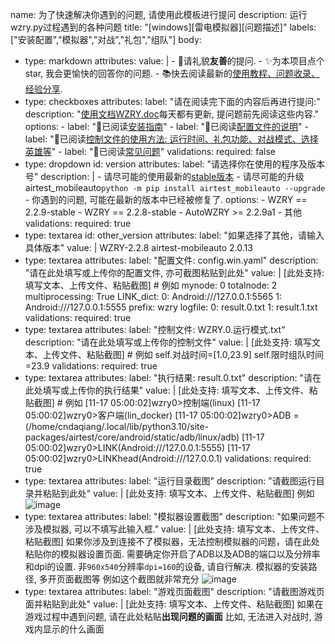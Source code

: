 name: 为了快速解决你遇到的问题, 请使用此模板进行提问
description: 运行wzry.py过程遇到的各种问题
title: "[windows][雷电模拟器][问题描述]"
labels: ["安装配置","模拟器","对战","礼包","组队"]
body:
  - type: markdown
    attributes:
      value: |
        - 🥰请礼貌**友善**的提问.
        - ✨为本项目点个star, 我会更愉快的回答你的问题.
        - 📚快去阅读最新的[使用教程、问题收录、经验分享](https://wzry-doc.pages.dev/).
  - type: checkboxes
    attributes:
      label: "请在阅读完下面的内容后再进行提问:"
      description: "[使用文档WZRY.doc](https://wzry-doc.pages.dev/)每天都有更新, 提问题前先阅读这些内容."
      options:
        - label: "🌱已阅读[安装指南](https://wzry-doc.pages.dev/guide/install/)"
        - label: "🌱已阅读[配置文件的说明](https://wzry-doc.pages.dev/guide/config/)"
        - label: "🌱已阅读[控制文件的使用方法: 运行时间、礼包功能、对战模式、选择英雄等](https://wzry-doc.pages.dev/guide/file/)"
        - label: "🌱已阅读[常见问题](https://wzry-doc.pages.dev/qa/qa)"
    validations:
      required: false
  - type: dropdown
    id: version
    attributes:
      label: "请选择你在使用的程序及版本号"
      description: |
        - 请尽可能的使用最新的[stable版本](https://github.com/cndaqiang/WZRY/releases)
        - 请尽可能的升级airtest_mobileauto`python -m pip install airtest_mobileauto --upgrade`
        - 你遇到的问题, 可能在最新的版本中已经被修复了.
      options:
        - WZRY == 2.2.9-stable
        - WZRY == 2.2.8-stable
        - AutoWZRY >= 2.2.9a1
        - 其他
    validations:
      required: true
  - type: textarea
    id: other_version
    attributes:
      label: "如果选择了其他，请输入具体版本"
      value: |
        WZRY-2.2.8
        airtest-mobileauto 2.0.13
  - type: textarea
    attributes:
      label: "配置文件: config.win.yaml"
      description: "请在此处填写或上传你的配置文件, 亦可截图粘贴到此处"
      value: |
        [此处支持: 填写文本、上传文件、粘贴截图]
        # 例如
        mynode: 0
        totalnode: 2
        multiprocessing: True
        LINK_dict:
            0: Android:///127.0.0.1:5565
            1: Android:///127.0.0.1:5555
        prefix: wzry
        logfile:
            0: result.0.txt
            1: result.1.txt
    validations:
      required: true
  - type: textarea
    attributes:
      label: "控制文件: WZRY.0.运行模式.txt"
      description: "请在此处填写或上传你的控制文件"
      value: |
        [此处支持: 填写文本、上传文件、粘贴截图]
        # 例如
        self.对战时间=[1.0,23.9]
        self.限时组队时间=23.9
    validations:
      required: true
  - type: textarea
    attributes:
      label: "执行结果: result.0.txt"
      description: "请在此处填写或上传你的执行结果"
      value: |
        [此处支持: 填写文本、上传文件、粘贴截图]
        # 例如
        [11-17 05:00:02]wzry0>控制端(linux)
        [11-17 05:00:02]wzry0>客户端(lin_docker)
        [11-17 05:00:02]wzry0>ADB =(/home/cndaqiang/.local/lib/python3.10/site-packages/airtest/core/android/static/adb/linux/adb)
        [11-17 05:00:02]wzry0>LINK(Android:///127.0.0.1:5555)
        [11-17 05:00:02]wzry0>LINKhead(Android:///127.0.0.1)
    validations:
      required: true
  - type: textarea
    attributes:
      label: "运行目录截图"
      description: "请截图运行目录并粘贴到此处"
      value: |
        [此处支持: 填写文本、上传文件、粘贴截图]
        例如
        ![image](https://github.com/user-attachments/assets/a2eb219b-f485-44fe-bff2-a2a757f3999c)
  - type: textarea
    attributes:
      label: "模拟器设置截图"
      description: "如果问题不涉及模拟器, 可以不填写此输入框."
      value: |
        [此处支持: 填写文本、上传文件、粘贴截图]
        如果你涉及到连接不了模拟器，无法控制模拟器的问题，请在此处粘贴你的模拟器设置页面.
        需要确定你开启了ADB以及ADB的端口以及分辨率和dpi的设置.
        非`960x540`分辨率`dpi=160`的设备, 请自行解决.
        模拟器的安装路径, 多开页面截图等
        例如这个截图就非常充分
        ![image](https://github.com/user-attachments/assets/ce5ca8ce-c1a2-4ac0-a2e3-e1b3ad74f5e0)
  - type: textarea
    attributes:
      label: "游戏页面截图"
      description: "请截图游戏页面并粘贴到此处"
      value: |
        [此处支持: 填写文本、上传文件、粘贴截图]
        如果在游戏过程中遇到问题, 请在此处粘贴**出现问题的画面**
        比如, 无法进入对战时, 游戏内显示的什么画面